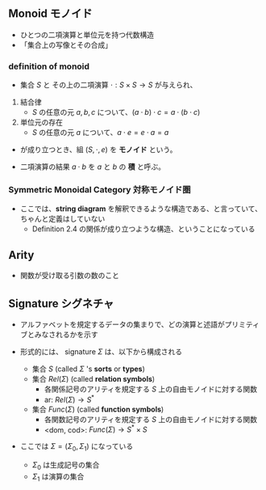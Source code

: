 ## Monoid モノイド

- ひとつの二項演算と単位元を持つ代数構造
- 「集合上の写像とその合成」

### definition of monoid

- 集合 $S$ と その上の二項演算 $\cdot: S\times S\to S$ が与えられ、

1. 結合律
   - $S$ の任意の元 $a, b, c$ について、$(a\cdot b)\cdot c = a\cdot (b\cdot c)$
2. 単位元の存在
    - $S$ の任意の元 $a$ について、$a\cdot e = e\cdot a = a$

- が成り立つとき、組 $(S, \cdot, e)$ を **モノイド** という。

- 二項演算の結果 $a\cdot b$ を $a$ と $b$ の **積** と呼ぶ。

### Symmetric Monoidal Category 対称モノイド圏

- ここでは、**string diagram** を解釈できるような構造である、と言っていて、ちゃんと定義はしていない
  - Definition 2.4 の関係が成り立つような構造、ということになっている

## Arity

- 関数が受け取る引数の数のこと

## Signature シグネチャ

- アルファベットを規定するデータの集まりで、どの演算と述語がプリミティブとみなされるかを示す

- 形式的には、 signature $\Sigma$ は、以下から構成される
  - 集合 $S$ (called $\Sigma$ 's **sorts** or **types**)
  - 集合 $Rel(\Sigma)$ (called **relation symbols**)
    - 各関係記号のアリティを規定する $S$ 上の自由モノイドに対する関数
    - ar: $Rel(\Sigma)\to S^*$
  - 集合 $Func(\Sigma)$ (called **function symbols**)
    - 各関数記号のアリティを規定する $S$ 上の自由モノイドに対する関数
    - <dom, cod>: $Func(\Sigma)\to S^*\times S$

- ここでは $\Sigma=(\Sigma_0,\Sigma_1)$ になっている
  - $\Sigma_0$ は生成記号の集合
  - $\Sigma_1$ は演算の集合
